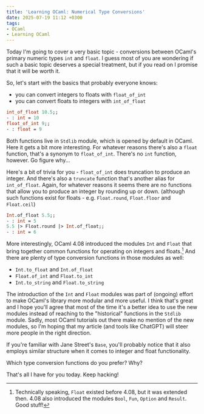 ```yaml
---
title: 'Learning OCaml: Numerical Type Conversions'
date: 2025-07-19 11:12 +0300
tags:
- OCaml
- Learning OCaml
---
```


Today I'm going to cover a very basic topic - conversions between
OCaml's primary numeric types `int` and `float`. I guess most of you
are wondering if such a basic topic deserves a special treatment, but
if you read on I promise that it will be worth it.

So, let's start with the basics that probably everyone knows:

- you can convert integers to floats with `float_of_int`
- you can convert floats to integers with `int_of_float`

```ocaml
int_of_float 10.5;;
- : int = 10
float_of_int 9;;
- : float = 9
```

Both functions live in `Stdlib` module, which is opened by default in OCaml.
Here it gets a bit more interesting. For whatever reasons there's
also a `float` function, that's a synonym to `float_of_int`. There's
no `int` function, however. Go figure why...

Here's a bit of trivia for you - `float_of_int` does truncation to
produce an integer. And there's also a `truncate` function that's
another alias for `int_of_float`. Again, for whatever reasons it seems
there are no functions that allow you to produce an integer by rounding
up or down. (although such functions exist for floats - e.g. `Float.round`, `Float.floor`
and `Float.ceil`)

```ocaml
Int.of_float 5.5;;
- : int = 5
5.5 |> Float.round |> Int.of_float;;
- : int = 6
```

More interestingly, OCaml 4.08 introduced the modules `Int` and `Float`
that bring together common functions for operating on integers and floats.[^1]
And there are plenty of type conversion functions in those modules as well:

- `Int.to_float` and `Int.of_float`
- `Float.of_int` and `Float.to_int`
- `Int.to_string` and `Float.to_string`

The introduction of the `Int` and `Float` modules was part of (ongoing)
effort to make OCaml's library more modular and more useful. I think
that's great and I hope you'll agree that most of the time it's a
better idea to use the new modules instead of reaching to the
"historical" functions in the `Stdlib` module. Sadly, most OCaml
tutorials out there make no mention of the new modules, so I'm hoping that
my article (and tools like ChatGPT) will steer more people in the right direction.

If you're familiar with Jane Street's `Base`, you'll probably notice that
it also employs similar structure when it comes to integer and float functionality.

Which type conversion functions do you prefer? Why?

That's all I have for you today. Keep hacking!

[^1]: Technically speaking, `Float` existed before 4.08, but it was extended then. 4.08 also introduced the modules `Bool`, `Fun`, `Option` and `Result`. Good stuff!
